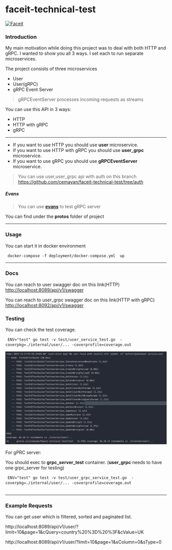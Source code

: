 # faceit-technical-test

[![Faceit](https://github.com/cemayan/faceit-technical-test/actions/workflows/push.yml/badge.svg)](https://github.com/cemayan/faceit-technical-test/actions/workflows/push.yml)

### Introduction

My main motivation while doing this project was to deal with both HTTP and gRPC.
I wanted to show you all 3 ways. I set each to run separate microservices.

The project consists of three microservices
- User
- User(gRPC)
- gRPC Event Server

> gRPCEventServer processes incoming requests as streams


You can use this API in 3 ways:

- HTTP
- HTTP with gRPC
- gRPC
- ---

- If you want to use HTTP you should use **user**  microservice.
- If you want to use HTTP with gRPC you should use **user_grpc**  microservice.
- If you want to use  gRPC you should use **gRPCEventServer** microservice.


> You can use user,user_grpc api with auth on this branch https://github.com/cemayan/faceit-technical-test/tree/auth

##### Evans
> You can use **[evans](https://github.com/ktr0731/evans)** to test gRPC server

You can find under the  **protos** folder of project


--- 

### Usage

You can start it in docker environment

```shell
 docker-compose -f deployment/docker-compose.yml  up
```
---

### Docs

You can reach to user swagger doc on this link(HTTP)
[http://localhost:8089/api/v1/swagger](http://localhost:8089/api/v1/swagger)

You can reach to user_grpc swagger doc on this link(HTTP with gRPC)
[http://localhost:8092/api/v1/swagger](http://localhost:8092/api/v1/swagger)

### Testing

You can check the test coverage.

```shell
 ENV="test" go test -v test/user_service_test.go  -coverpkg=./internal/user/... -coverprofile=coverage.out      
```
![test_coverage](assets/test_coverage.png)


For gPRC server:

You should exec to **grpc_server_test** container. (**user_grpc** needs to have one grpc_server for testing)
```shell
 ENV="test" go test -v test/user_grpc_service_test.go  -coverpkg=./internal/user/... -coverprofile=coverage.out 
 
```

---

### Example Requests

You can get user which is  filtered, sorted and paginated list.

http://localhost:8089/api/v1/user/?limit=10&page=1&cQuery=country%20%3D%20%3F&cValue=UK

http://localhost:8089/api/v1/user/?limit=10&page=1&sColumn=0&sType=0
